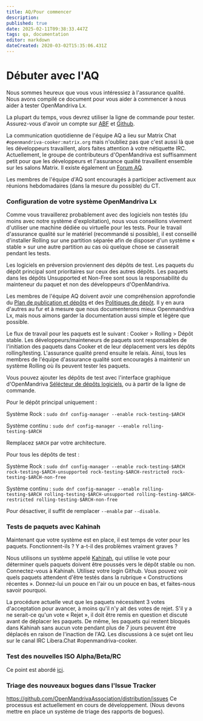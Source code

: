 ```yaml
---
title: AQ/Pour commencer
description: 
published: true
date: 2025-02-11T09:38:33.447Z
tags: qa, documentation
editor: markdown
dateCreated: 2020-03-02T15:35:06.431Z
---
```


# Débuter avec l'AQ
Nous sommes heureux que vous vous intéressiez à l'assurance qualité.
Nous avons compilé ce document pour vous aider à commencer à nous aider à tester OpenMandriva Lx.

La plupart du temps, vous devrez utiliser la ligne de commande pour tester. Assurez-vous d'avoir un compte sur [ABF](https://abf.openmandriva.org/) et [Github](https://github.com/OpenMandrivaAssociation).

La communication quotidienne de l'équipe AQ a lieu sur Matrix Chat `#openmandriva-cooker:matrix.org` mais n'oubliez pas que c'est aussi là que les développeurs travaillent, alors faites attention à votre nétiquette IRC. 
Actuellement, le groupe de contributeurs d'OpenMandriva est suffisamment petit pour que les développeurs et l'assurance qualité travaillent ensemble sur les salons Matrix. Il existe également un [Forum AQ](https://forum.openmandriva.org/c/en/qa).

Les membres de l'équipe d'AQ sont encouragés à participer activement aux réunions hebdomadaires (dans la mesure du possible) du CT.
</br>

### Configuration de votre système OpenMandriva Lx
Comme vous travaillerez probablement avec des logiciels non testés (du moins avec notre système d'exploitation), nous vous conseillons vivement d'utiliser une machine dédiée ou virtuelle pour les tests. Pour le travail d'assurance qualité sur le matériel (recommandé si possible), il est conseillé d'installer Rolling sur une partition séparée afin de disposer d'un système « stable » sur une autre partition au cas où quelque chose se casserait pendant les tests.

Les logiciels en préversion proviennent des dépôts de test. Les paquets du dépôt principal sont prioritaires sur ceux des autres dépôts. Les paquets dans les dépôts Unsupported et Non-Free sont sous la responsabilité du mainteneur du paquet et non des développeurs d'OpenMandriva.

Les membres de l'équipe AQ doivent avoir une compréhension approfondie du [Plan de publication et dépôts](/policies/release-plan-and-repositories) et des [Politiques de dépôt](/policies/repository-policies). Il y en aura d'autres au fur et à mesure que nous documenterons mieux Openmandriva Lx, mais nous aimons garder la documentation aussi simple et légère que possible.

Le flux de travail pour les paquets est le suivant : Cooker > Rolling > Dépôt stable. Les développeurs/mainteneurs de paquets sont responsables de l'initiation des paquets dans Cooker et de leur déplacement vers les dépôts rolling/testing. L'assurance qualité prend ensuite le relais. Ainsi, tous les membres de l'équipe d'assurance qualité sont encouragés à maintenir un système Rolling où ils peuvent tester les paquets.

Vous pouvez ajouter les dépôts de test avec l'interface graphique d'OpenMandriva [Sélécteur de dépôts logiciels](/policies/repositories-tldr), ou à partir de la ligne de commande.

Pour le dépôt principal uniquement :

Système Rock :
`sudo dnf config-manager --enable rock-testing-$ARCH`

Système continu :
`sudo dnf config-manager --enable rolling-testing-$ARCH`

Remplacez `$ARCH` par votre architecture.

Pour tous les dépôts de test :

Système Rock :
`sudo dnf config-manager --enable rock-testing-$ARCH rock-testing-$ARCH-unsupported rock-testing-$ARCH-restricted rock-testing-$ARCH-non-free`

Système continu :
`sudo dnf config-manager --enable rolling-testing-$ARCH rolling-testing-$ARCH-unsupported rolling-testing-$ARCH-restricted rolling-testing-$ARCH-non-free`

Pour désactiver, il suffit de remplacer `--enable` par `--disable`.
</br>

### Tests de paquets avec Kahinah
Maintenant que votre système est en place, il est temps de voter pour les paquets. Fonctionnent-ils ? Y a-t-il des problèmes vraiment graves ?

Nous utilisons un système appelé [Kahinah](https://kahinah.tsn.sh/), qui utilise le vote pour déterminer quels paquets doivent être poussés vers le dépôt stable ou non.
Connectez-vous à Kahinah. Utilisez votre login Github.
Vous pouvez voir quels paquets attendent d'être testés dans la rubrique « Constructions récentes ». Donnez-lui un pouce en l'air ou un pouce en bas, et faites-nous savoir pourquoi.

La procédure actuelle veut que les paquets nécessitent 3 votes d'acceptation pour avancer, à moins qu'il n'y ait des votes de rejet. S'il y a ne serait-ce qu'un vote « Rejet », il doit être remis en question et discuté avant de déplacer les paquets. De même, les paquets qui restent bloqués dans Kahinah sans aucun vote pendant plus de 7 jours peuvent être déplacés en raison de l'inaction de l'AQ. Les discussions à ce sujet ont lieu sur le canal IRC Libera.Chat #openmandriva-cooker.
</br>

### Test des nouvelles ISO Alpha/Beta/RC
Ce point est abordé [ici](/team/qa/release-qa).
</br>

### Triage des nouveaux bogues dans l'Issue Tracker
https://github.com/OpenMandrivaAssociation/distribution/issues
Ce processus est actuellement en cours de développement. (Nous devons mettre en place un système de triage des rapports de bogues). 